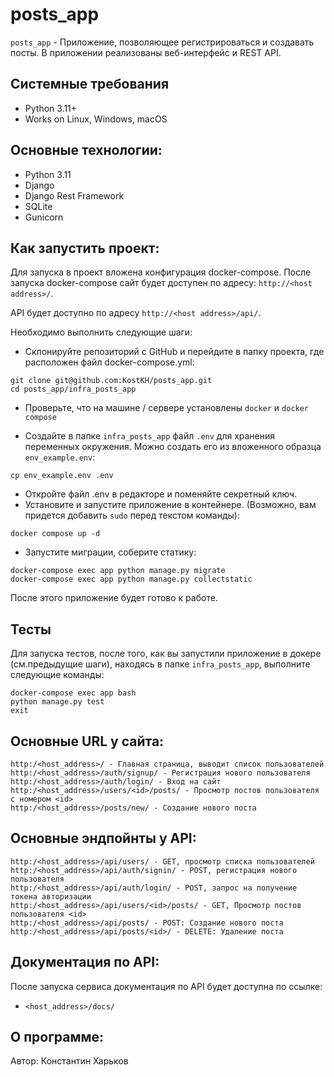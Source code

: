 # posts_app

`posts_app` - Приложение, позволяющее регистрироваться и создавать посты. В приложении реализованы веб-интерфейс и REST API.

## Системные требования
- Python 3.11+
- Works on Linux, Windows, macOS

## Основные технологии:
- Python 3.11
- Django
- Django Rest Framework
- SQLite
- Gunicorn


## Как запустить проект:

Для запуска в проект вложена конфигурация docker-compose. После запуска docker-compose сайт будет доступен по адресу: `http://<host address>/`.

API будет доступно по адресу `http://<host address>/api/`.

Необходимо выполнить следующие шаги:
- Склонируйте репозиторий с GitHub и перейдите в папку проекта, где расположен файл docker-compose.yml:
```
git clone git@github.com:KostKH/posts_app.git
cd posts_app/infra_posts_app
```
- Проверьте, что на машине / сервере установлены `docker` и `docker compose`

- Cоздайте в папке `infra_posts_app` файл `.env`  для хранения переменных окружения. Можно создать его из вложенного образца `env_example.env`:
```
cp env_example.env .env
```
- Откройте файл .env в редакторе и поменяйте секретный ключ.
- Установите и запустите приложение в контейнере. (Возможно, вам придется добавить `sudo` перед текстом команды):
```
docker compose up -d
```
- Запустите миграции, соберите статику:
```
docker-compose exec app python manage.py migrate
docker-compose exec app python manage.py collectstatic
```
После этого приложение будет готово к работе.

## Тесты
Для запуска тестов, после того, как вы запустили приложение в докере (см.предыдущие шаги), находясь в папке `infra_posts_app`, выполните следующие команды:
```
docker-compose exec app bash
python manage.py test
exit
```

## Основные URL у сайта:
```
http:/<host_address>/ - Главная страница, выводит список пользователей
http:/<host_address>/auth/signup/ - Регистрация нового пользователя
http:/<host_address>/auth/login/ - Вход на сайт
http:/<host_address>/users/<id>/posts/ - Просмотр постов пользователя с номером <id>
http:/<host_address>/posts/new/ - Создание нового поста
```

## Основные эндпойнты у API:
```
http:/<host_address>/api/users/ - GET, просмотр списка пользователей
http:/<host_address>/api/auth/signin/ - POST, регистрация нового пользователя
http:/<host_address>/api/auth/login/ - POST, запрос на получение токена авторизации
http:/<host_address>/api/users/<id>/posts/ - GET, Просмотр постов пользователя <id>
http:/<host_address>/api/posts/ - POST: Создание нового поста
http:/<host_address>/api/posts/<id>/ - DELETE: Удаление поста
```

## Документация по API:
После запуска сервиса документация по API будет доступна по ссылке:
- `<host_address>/docs/`

## О программе:

Автор: Константин Харьков